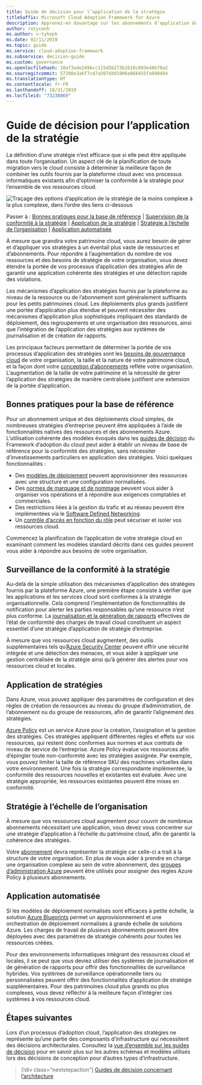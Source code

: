 ```yaml
---
title: Guide de décision pour l’application de la stratégie
titleSuffix: Microsoft Cloud Adoption Framework for Azure
description: Apprenez-en davantage sur les abonnements d’application de stratégie en tant que priorité de conception essentielle dans les migrations Azure.
author: rotycenh
ms.author: v-tyhopk
ms.date: 02/11/2019
ms.topic: guide
ms.service: cloud-adoption-framework
ms.subservice: decision-guide
ms.custom: governance
ms.openlocfilehash: 10af3ade249bcc115d5b273b2610c093e48bf9a2
ms.sourcegitcommit: 57390e3a6f7cd7a507ddd1906e866455fa998d84
ms.translationtype: HT
ms.contentlocale: fr-FR
ms.lasthandoff: 10/31/2019
ms.locfileid: "73238869"
---
```

# <a name="policy-enforcement-decision-guide"></a>Guide de décision pour l’application de la stratégie

La définition d’une stratégie n’est efficace que si elle peut être appliquée dans toute l’organisation. Un aspect clé de la planification de toute migration vers le cloud consiste à déterminer la meilleure façon de combiner les outils fournis par la plateforme cloud avec vos processus informatiques existants afin d’optimiser la conformité à la stratégie pour l’ensemble de vos ressources cloud.

![Traçage des options d’application de la stratégie de la moins complexe à la plus complexe, dans l’ordre des liens ci-dessous](../../_images/decision-guides/decision-guide-policy-enforcement.png)

Passer à : [Bonnes pratiques pour la base de référence](#baseline-best-practices) | [Supervision de la conformité à la stratégie](#policy-compliance-monitoring) | [Application de la stratégie](#policy-enforcement) | [Stratégie à l’échelle de l’organisation](#cross-organization-policy) | [Application automatisée](#automated-enforcement)

À mesure que grandira votre patrimoine cloud, vous aurez besoin de gérer et d’appliquer vos stratégies à un éventail plus vaste de ressources et d’abonnements. Pour répondre à l’augmentation du nombre de vos ressources et des besoins de stratégie de votre organisation, vous devez étendre la portée de vos processus d’application des stratégies afin de garantir une application cohérente des stratégies et une détection rapide des violations.

Les mécanismes d’application des stratégies fournis par la plateforme au niveau de la ressource ou de l’abonnement sont généralement suffisants pour les petits patrimoines cloud. Les déploiements plus grands justifient une portée d’application plus étendue et peuvent nécessiter des mécanismes d’application plus sophistiqués impliquant des standards de déploiement, des regroupements et une organisation des ressources, ainsi que l’intégration de l’application des stratégies aux systèmes de journalisation et de création de rapports.

Les principaux facteurs permettant de déterminer la portée de vos processus d’application des stratégies sont les [besoins de gouvernance cloud](../../govern/index.md) de votre organisation, la taille et la nature de votre patrimoine cloud, et la façon dont votre [conception d’abonnements](../subscriptions/index.md) reflète votre organisation. L’augmentation de la taille de votre patrimoine et la nécessité de gérer l’application des stratégies de manière centralisée justifient une extension de la portée d’application.

## <a name="baseline-best-practices"></a>Bonnes pratiques pour la base de référence

Pour un abonnement unique et des déploiements cloud simples, de nombreuses stratégies d’entreprise peuvent être appliquées à l’aide de fonctionnalités natives des ressources et des abonnements Azure. L’utilisation cohérente des modèles évoqués dans les [guides de décision](../index.md) du Framework d’adoption du cloud peut aider à établir un niveau de base de référence pour la conformité des stratégies, sans nécessiter d’investissements particuliers en application des stratégies. Voici quelques fonctionnalités :

- Des [modèles de déploiement](../resource-consistency/index.md) peuvent approvisionner des ressources avec une structure et une configuration normalisées.
- Des [normes de marquage et de nommage](../resource-tagging/index.md) peuvent vous aider à organiser vos opérations et à répondre aux exigences comptables et commerciales.
- Des restrictions liées à la gestion du trafic et au réseau peuvent être implémentées via le [Software Defined Networking](../software-defined-network/index.md).
- Un [contrôle d’accès en fonction du rôle](../identity/index.md) peut sécuriser et isoler vos ressources cloud.

Commencez la planification de l’application de votre stratégie cloud en examinant comment les modèles standard décrits dans ces guides peuvent vous aider à répondre aux besoins de votre organisation.

## <a name="policy-compliance-monitoring"></a>Surveillance de la conformité à la stratégie

Au-delà de la simple utilisation des mécanismes d’application des stratégies fournis par la plateforme Azure, une première étape consiste à vérifier que les applications et les services cloud sont conformes à la stratégie organisationnelle. Cela comprend l’implémentation de fonctionnalités de notification pour alerter les parties responsables qu’une ressource n’est plus conforme. La [journalisation et la génération de rapports](../logging-and-reporting/index.md) effectives de l’état de conformité des charges de travail cloud constituent un aspect essentiel d’une stratégie d’application de stratégie d’entreprise.

À mesure que vos ressources cloud augmentent, des outils supplémentaires tels qu’[Azure Security Center](https://docs.microsoft.com/azure/security-center) peuvent offrir une sécurité intégrée et une détection des menaces, et vous aider à appliquer une gestion centralisée de la stratégie ainsi qu’à générer des alertes pour vos ressources cloud et locales.

## <a name="policy-enforcement"></a>Application de stratégies

Dans Azure, vous pouvez appliquer des paramètres de configuration et des règles de création de ressources au niveau du groupe d’administration, de l’abonnement ou du groupe de ressources, afin de garantir l’alignement des stratégies.

[Azure Policy](https://docs.microsoft.com/azure/governance/policy/overview) est un service Azure pour la création, l’assignation et la gestion des stratégies. Ces stratégies appliquent différentes règles et effets sur vos ressources, qui restent donc conformes aux normes et aux contrats de niveau de service de l’entreprise. Azure Policy évalue vos ressources afin d’épingler toute non-conformité avec les stratégies assignée. Par exemple, vous pouvez limiter la taille de référence SKU des machines virtuelles dans votre environnement. Une fois la stratégie correspondante implémentée, la conformité des ressources nouvelles et existantes est évaluée. Avec une stratégie appropriée, les ressources existantes peuvent être mises en conformité.

## <a name="cross-organization-policy"></a>Stratégie à l’échelle de l’organisation

À mesure que vos ressources cloud augmentent pour couvrir de nombreux abonnements nécessitant une application, vous devez vous concentrer sur une stratégie d’application à l’échelle du patrimoine cloud, afin de garantir la cohérence des stratégies.

Votre [abonnement](../subscriptions/index.md) devra représenter la stratégie car celle-ci a trait à la structure de votre organisation. En plus de vous aider à prendre en charge une organisation complexe au sein de votre abonnement, des [groupes d’administration Azure](../../ready/azure-best-practices/scaling-subscriptions.md#managing-multiple-subscriptions) peuvent être utilisés pour assigner des règles Azure Policy à plusieurs abonnements.

## <a name="automated-enforcement"></a>Application automatisée

Si les modèles de déploiement normalisés sont efficaces à petite échelle, la solution [Azure Blueprints](https://docs.microsoft.com/azure/governance/blueprints/overview) permet un approvisionnement et une orchestration de déploiement normalisés à grande échelle de solutions Azure. Les charges de travail de plusieurs abonnements peuvent être déployées avec des paramètres de stratégie cohérents pour toutes les ressources créées.

Pour des environnements informatiques intégrant des ressources cloud et locales, il se peut que vous deviez utiliser des systèmes de journalisation et de génération de rapports pour offrir des fonctionnalités de surveillance hybrides. Vos systèmes de surveillance opérationnelle tiers ou personnalisées peuvent offrir des fonctionnalités d’application de stratégie supplémentaires. Pour des patrimoines cloud plus grands ou plus complexes, vous devez réfléchir à la meilleure façon d’intégrer ces systèmes à vos ressources cloud.

## <a name="next-steps"></a>Étapes suivantes

Lors d’un processus d’adoption cloud, l’application des stratégies ne représente qu’une partie des composants d’infrastructure qui nécessitent des décisions architecturales. Consultez la [vue d’ensemble sur les guides de décision](../index.md) pour en savoir plus sur les autres schémas et modèles utilisés lors des décisions de conception pour d’autres types d’infrastructure.

> [!div class="nextstepaction"]
> [Guides de décision concernant l’architecture](../index.md)
